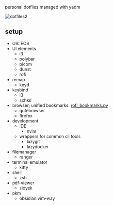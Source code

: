 personal dotfiles managed with yadm

![dotfiles2](https://github.com/user-attachments/assets/d20804cd-e421-4416-8d93-6c1254ac85ce)

## setup

- OS: EOS
- UI elements
  - i3
  - polybar
  - picom
  - dunst
  - rofi
- remap
  - keyd
- keybind
  - i3
  - sxhkd
- browser; unified bookmarks: [rofi_bookmarks.py](https://github.com/svonjoi/dotfiles/blob/dce250ec47d766fce422c7bacf0de55f1c909b11/.config/scripts/browser/rofi_bookmarks.py)
  - qutebrowser
  - firefox
- development
  - IDE
    - nvim
  - wrappers for common cli tools
    - lazygit
    - lazydocker
- filemanager
  - ranger
- terminal emulator
  - kitty
- shell
  - zsh
- pdf-viewer
  - sioyek
- pkm
  - obsidian vim-way

